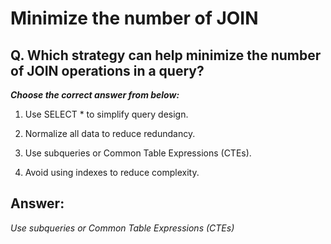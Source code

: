 # Minimize the number of JOIN

## Q. Which strategy can help minimize the number of JOIN operations in a query?

***Choose the correct answer from below:***
  
  1. Use SELECT * to simplify query design.

  2. Normalize all data to reduce redundancy.

  3. Use subqueries or Common Table Expressions (CTEs).

  4. Avoid using indexes to reduce complexity.

## Answer:
*Use subqueries or Common Table Expressions (CTEs)*
